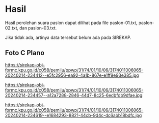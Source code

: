 # Hasil

Hasil perolehan suara paslon dapat dilihat pada file paslon-01.txt, paslon-02.txt, dan paslon-03.txt.

Jika tidak ada, artinya data tersebut belum ada pada SIREKAP.

## Foto C Plano

https://sirekap-obj-formc.kpu.go.id/c058/pemilu/ppwp/31/74/01/10/06/3174011006065-20240214-234412--e5fc2956-ea92-4a1b-867e-e1ff9e93e385.jpg

https://sirekap-obj-formc.kpu.go.id/c058/pemilu/ppwp/31/74/01/10/06/3174011006065-20240214-234457--a12a7288-2846-44d7-8c25-6edbfdb9dfae.jpg

https://sirekap-obj-formc.kpu.go.id/c058/pemilu/ppwp/31/74/01/10/06/3174011006065-20240214-234619--e1684293-8821-44cb-9d4c-dc6abb18bdfc.jpg
